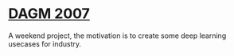 # [DAGM 2007](http://resources.mpi-inf.mpg.de/conferences/dagm/2007/prizes.html)
A weekend project, the motivation is to create some deep learning usecases for industry. 
